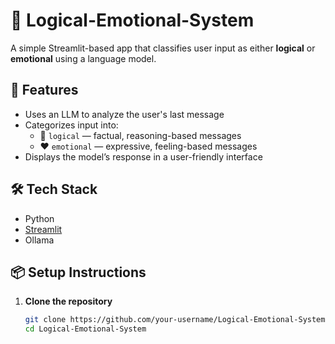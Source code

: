 # 🧠 Logical-Emotional-System

A simple Streamlit-based app that classifies user input as either **logical** or **emotional** using a language model.

## 🚀 Features

- Uses an LLM to analyze the user's last message
- Categorizes input into:
  - 💭 `logical` — factual, reasoning-based messages
  - ❤️ `emotional` — expressive, feeling-based messages
- Displays the model’s response in a user-friendly interface

## 🛠️ Tech Stack

- Python
- [Streamlit](https://streamlit.io)
- Ollama

## 📦 Setup Instructions

1. **Clone the repository**
   ```bash
   git clone https://github.com/your-username/Logical-Emotional-System.git
   cd Logical-Emotional-System
